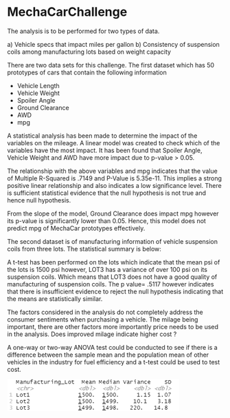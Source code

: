 # MechaCarChallenge

The analysis is to be performed for two types of data.

a) Vehicle specs that impact miles per gallon
b) Consistency of suspension coils among manufacturing lots based on weight capacity


There are two data sets for this challenge.  The first dataset which has 50 prototypes of cars that contain the following information
* Vehicle Length
* Vehicle Weight
* Spoiler Angle
* Ground Clearance
* AWD
* mpg

A statistical analysis has been made to determine the impact of the variables on the mileage.
A linear model was created to check which of the variables have the most impact.
It has been found that Spoiler Angle, Vehicle Weight and AWD have more impact due to p-value > 0.05.

The relationship with the above variables and mpg indicates that the value of
Multiple R-Squared is .7149 and  P-Value is 5.35e-11. This implies a strong positive linear 
relationship and also indicates a low significance level. There is sufficient statistical evidence that the null hypothesis is not true
and hence null hypothesis.
 
From the slope of the model, Ground Clearance does impact mpg however its p-value is significantly lower than 0.05. Hence, this model does not predict mpg of MechaCar prototypes effectively. 



The second dataset is of manufacturing information of vehicle suspension coils from three lots.  The statistical summary is below:


A t-test has been performed on the lots which indicate that the mean psi of the lots is 1500 psi however, LOT3 has a variance of over 100 psi on its suspension coils.
Which means that LOT3 does not have a good quality of manufacturing of suspension coils.  The p value= .5117 however indicates that there is insufficient evidence to reject the null
hypothesis indicating that the means are statistically similar. 

The factors considered in the analysis do not completely address the consumer sentiments when purchasing a vehicle.
The milage being important, there are other factors more importantly price needs to be used in the analysis.  Does improved milage indicate higher cost ? 

A one-way or two-way ANOVA test could be conducted to see if there is a difference between the sample
mean and the population mean of other vehicles in the industry for fuel efficiency and a t-test could be used to test cost. 


![](Suspension_Coil.png)
